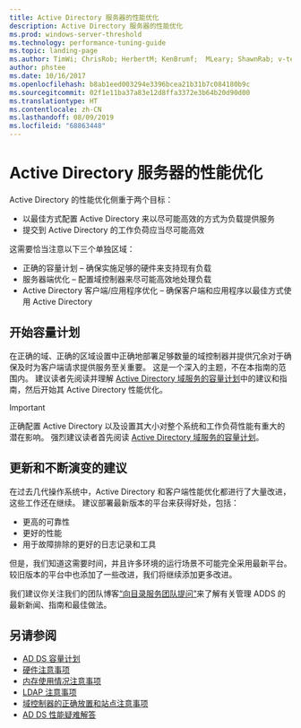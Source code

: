 ```yaml
---
title: Active Directory 服务器的性能优化
description: Active Directory 服务器的性能优化
ms.prod: windows-server-threshold
ms.technology: performance-tuning-guide
ms.topic: landing-page
ms.author: TimWi; ChrisRob; HerbertM; KenBrumf;  MLeary; ShawnRab; v-tea
author: phstee
ms.date: 10/16/2017
ms.openlocfilehash: b8ab1eed003294e3396bcea21b31b7c084180b9c
ms.sourcegitcommit: 02f1e11ba37a83e12d8ffa3372e3b64b20d90d00
ms.translationtype: HT
ms.contentlocale: zh-CN
ms.lasthandoff: 08/09/2019
ms.locfileid: "68863448"
---
```

# <a name="performance-tuning-active-directory-servers"></a>Active Directory 服务器的性能优化

Active Directory 的性能优化侧重于两个目标：
- 以最佳方式配置 Active Directory 来以尽可能高效的方式为负载提供服务
- 提交到 Active Directory 的工作负荷应当尽可能高效

这需要恰当注意以下三个单独区域：
- 正确的容量计划 – 确保实施足够的硬件来支持现有负载
- 服务器端优化 – 配置域控制器来尽可能高效地处理负载
- Active Directory 客户端/应用程序优化 – 确保客户端和应用程序以最佳方式使用 Active Directory

## <a name="start-with-capacity-planning"></a>开始容量计划

在正确的域、正确的区域设置中正确地部署足够数量的域控制器并提供冗余对于确保及时为客户端请求提供服务至关重要。 这是一个深入的主题，不在本指南的范围内。 建议读者先阅读并理解 [Active Directory 域服务的容量计划](capacity-planning-for-active-directory-domain-services.md)中的建议和指南，然后开始其 Active Directory 性能优化。

>[!Important]
> 正确配置 Active Directory 以及设置其大小对整个系统和工作负荷性能有重大的潜在影响。 强烈建议读者首先阅读 [Active Directory 域服务的容量计划](capacity-planning-for-active-directory-domain-services.md)。

## <a name="updates-and-evolving-recommendations"></a>更新和不断演变的建议

在过去几代操作系统中，Active Directory 和客户端性能优化都进行了大量改进，这些工作还在继续。 建议部署最新版本的平台来获得好处，包括：

- 更高的可靠性
- 更好的性能
- 用于故障排除的更好的日志记录和工具

但是，我们知道这需要时间，并且许多环境的运行场景不可能完全采用最新平台。 较旧版本的平台中也添加了一些改进，我们将继续添加更多改进。

我们建议你关注我们的团队博客[“向目录服务团队提问”](https://techcommunity.microsoft.com/t5/Ask-the-Directory-Services-Team/bg-p/AskDS)来了解有关管理 ADDS 的最新新闻、指南和最佳做法。

## <a name="see-also"></a>另请参阅

- [AD DS 容量计划](capacity-planning-for-active-directory-domain-services.md)
- [硬件注意事项](hardware-considerations.md)
- [内存使用情况注意事项](memory-usage-considerations.md)
- [LDAP 注意事项](ldap-considerations.md)
- [域控制器的正确放置和站点注意事项](site-definition-considerations.md)
- [AD DS 性能疑难解答](troubleshoot.md)  
  
